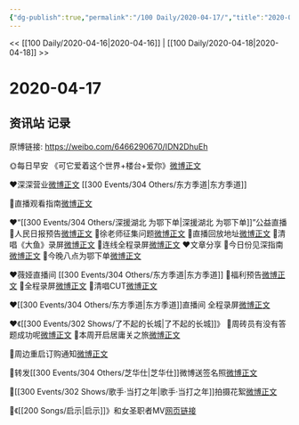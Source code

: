 ```yaml
---
{"dg-publish":true,"permalink":"/100 Daily/2020-04-17/","title":"2020-04-17","created":"2023-04-03T17:50:22.229+08:00","updated":"2023-04-03T17:53:31.698+08:00"}
---
```



<< [[100 Daily/2020-04-16\|2020-04-16]] | [[100 Daily/2020-04-18\|2020-04-18]] >>

# 2020-04-17

## 资讯站 记录

原博链接: https://weibo.com/6466290670/IDN2DhuEh

🌞每日早安
《可它爱着这个世界+楼台+爱你》[微博正文](https://m.weibo.cn/6466290670/4494614243130998)

❤️深深营业[微博正文](https://m.weibo.cn/6466290670/4494769097290490) [[300 Events/304 Others/东方季道\|东方季道]]

🌿直播观看指南[微博正文](https://m.weibo.cn/6466290670/4494645327388247)

❤️“[[300 Events/304 Others/深援湖北 为鄂下单\|深援湖北 为鄂下单]]”公益直播
🌿人民日报预告[微博正文](https://m.weibo.cn/6466290670/4494636225334600)
🌿徐老师征集问题[微博正文](https://m.weibo.cn/6466290670/4494777767131777)
🌿直播回放地址[微博正文](https://m.weibo.cn/6466290670/4494790924497920)
🌿清唱《大鱼》录屏[微博正文](https://m.weibo.cn/6466290670/4494805331290696)
🌿连线全程录屏[微博正文](https://m.weibo.cn/6466290670/4494807092820856)
❤️文章分享
🌿今日份见深指南[微博正文](https://m.weibo.cn/6466290670/4494688138350639)
🌿今晚八点为鄂下单[微博正文](https://m.weibo.cn/6466290670/4494700393938709)

❤️薇娅直播间 [[300 Events/304 Others/东方季道\|东方季道]]
🌿福利预告[微博正文](https://m.weibo.cn/6466290670/4494730924155053)
🌿全程录屏[微博正文](https://m.weibo.cn/6466290670/4494827955242679)
🌿清唱CUT[微博正文](https://m.weibo.cn/6466290670/4494838491965725)

❤️[[300 Events/304 Others/东方季道\|东方季道]]直播间
全程录屏[微博正文](https://m.weibo.cn/6466290670/4494842380237060)

❤️《[[300 Events/302 Shows/了不起的长城\|了不起的长城]]》
🌿周砖员有没有答题成功呢[微博正文](https://m.weibo.cn/6466290670/4494681683758878)
🌿本周开启居庸关之旅[微博正文](https://m.weibo.cn/6466290670/4494729578371388)



🌿周边重启订购通知[微博正文](https://m.weibo.cn/6466290670/4494716148135075)

🌿转发[[300 Events/304 Others/芝华仕\|芝华仕]]微博送签名照[微博正文](https://m.weibo.cn/6466290670/4494749081823010)

🌿[[300 Events/302 Shows/歌手·当打之年\|歌手·当打之年]]拍摄花絮[微博正文](https://m.weibo.cn/6466290670/4494819835166585)

🌿《[[200 Songs/启示\|启示]]》和女圣职者MV[网页链接](https://m.weibo.cn/6466290670)
